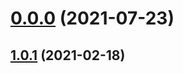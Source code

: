 # [0.0.0](https://github.com/AlexRogalskiy/java-patterns/compare/v1.0.1...v0.0.0) (2021-07-23)



## [1.0.1](https://github.com/AlexRogalskiy/java-patterns/compare/1.0.1...v1.0.1) (2021-02-18)



